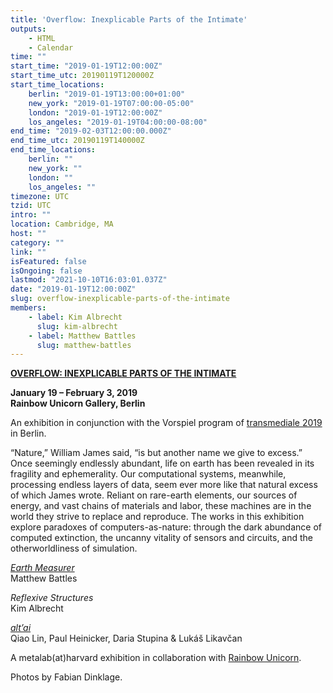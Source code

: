 ```yaml
---
title: 'Overflow: Inexplicable Parts of the Intimate'
outputs:
    - HTML
    - Calendar
time: ""
start_time: "2019-01-19T12:00:00Z"
start_time_utc: 20190119T120000Z
start_time_locations:
    berlin: "2019-01-19T13:00:00+01:00"
    new_york: "2019-01-19T07:00:00-05:00"
    london: "2019-01-19T12:00:00Z"
    los_angeles: "2019-01-19T04:00:00-08:00"
end_time: "2019-02-03T12:00:00.000Z"
end_time_utc: 20190119T140000Z
end_time_locations:
    berlin: ""
    new_york: ""
    london: ""
    los_angeles: ""
timezone: UTC
tzid: UTC
intro: ""
location: Cambridge, MA
host: ""
category: ""
link: ""
isFeatured: false
isOngoing: false
lastmod: "2021-10-10T16:03:01.037Z"
date: "2019-01-19T12:00:00Z"
slug: overflow-inexplicable-parts-of-the-intimate
members:
    - label: Kim Albrecht
      slug: kim-albrecht
    - label: Matthew Battles
      slug: matthew-battles
---
```

**[OVERFLOW: INEXPLICABLE PARTS OF THE INTIMATE](https://rainbow-unicorn.com/#gallery)**

**January 19 – February 3, 2019<br />
Rainbow Unicorn Gallery, Berlin**

An exhibition in conjunction with the Vorspiel program of [transmediale 2019](https://vorspiel.berlin/#) in Berlin.

“Nature,” William James said, “is but another name we give to excess.” Once seemingly endlessly abundant, life on earth has been revealed in its fragility and ephemerality. Our computational systems, meanwhile, processing endless layers of data, seem ever more like that natural excess of which James wrote. Reliant on rare-earth elements, our sources of energy, and vast chains of materials and labor, these machines are in the world they strive to replace and reproduce. The works in this exhibition explore paradoxes of computers-as-nature: through the dark abundance of computed extinction, the uncanny vitality of sensors and circuits, and the otherworldliness of simulation.

*[Earth Measurer](https://medium.com/@metalabharvard/a-thicket-of-questions-on-matthew-battless-earth-measurer-6cefa0351add)*<br />
Matthew Battles

*Reflexive Structures*<br />
Kim Albrecht

*[alt’ai](http://altai.id/)*<br />
Qiao Lin, Paul Heinicker, Daria Stupina & Lukáš Likavčan

A metalab(at)harvard exhibition in collaboration with [Rainbow Unicorn](https://rainbow-unicorn.com/#welcome).

Photos by Fabian Dinklage.
